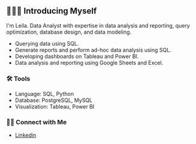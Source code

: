 ## 🙋🏻‍♀️ Introducing Myself

 I'm Leila. Data Analyst with expertise in data analysis and reporting, query optimization, database design, and data modeling. 

- Querying data using SQL.
- Generate reports and perform ad-hoc data analysis using SQL.
- Developing dashboards on Tableau and Power BI.
- Data analysis and reporting using Google Sheets and Excel.

### 🛠️ Tools

- Language: SQL, Python
- Database: PostgreSQL, MySQL
- Visualization: Tableau, Power BI

### 👋🏻 Connect with Me

- [Linkedin](https://www.linkedin.com/in/leila-gharoni-926a0063/)
